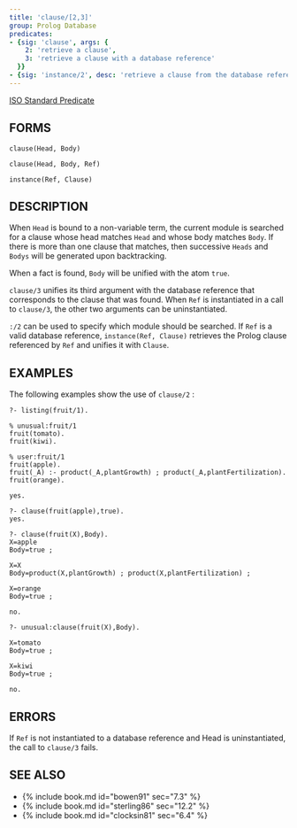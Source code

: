 ```yaml
---
title: 'clause/[2,3]'
group: Prolog Database
predicates:
- {sig: 'clause', args: {
    2: 'retrieve a clause',
    3: 'retrieve a clause with a database reference'
  }}
- {sig: 'instance/2', desc: 'retrieve a clause from the database reference'}
---
```

[ISO Standard Predicate](https://www.deransart.fr/prolog/bips.html#clause)



## FORMS
```
clause(Head, Body)

clause(Head, Body, Ref)

instance(Ref, Clause)
```
## DESCRIPTION

When `Head` is bound to a non-variable term, the current module is searched for a clause whose head matches `Head` and whose body matches `Body`. If there is more than one clause that matches, then successive `Heads` and `Bodys` will be generated upon backtracking.

When a fact is found, `Body` will be unified with the atom `true`.

`clause/3` unifies its third argument with the database reference that corresponds to the clause that was found. When `Ref` is instantiated in a call to `clause/3`, the other two arguments can be uninstantiated.

`:/2` can be used to specify which module should be searched. If `Ref` is a valid database reference, `instance(Ref, Clause)` retrieves the Prolog clause referenced by `Ref` and unifies it with `Clause`.


## EXAMPLES

The following examples show the use of `clause/2` :

```
?- listing(fruit/1).

% unusual:fruit/1
fruit(tomato).
fruit(kiwi).

% user:fruit/1
fruit(apple).
fruit(_A) :- product(_A,plantGrowth) ; product(_A,plantFertilization).
fruit(orange).

yes.

?- clause(fruit(apple),true).
yes.
```

```
?- clause(fruit(X),Body).
X=apple 
Body=true ;

X=X 
Body=product(X,plantGrowth) ; product(X,plantFertilization) ;

X=orange 
Body=true ;

no.

?- unusual:clause(fruit(X),Body).

X=tomato 
Body=true ;

X=kiwi 
Body=true ;

no.
```
## ERRORS

If `Ref` is not instantiated to a database reference and Head is uninstantiated, the call to `clause/3` fails.


## SEE ALSO

- {% include book.md id="bowen91"    sec="7.3" %}
- {% include book.md id="sterling86" sec="12.2" %}
- {% include book.md id="clocksin81" sec="6.4" %}
